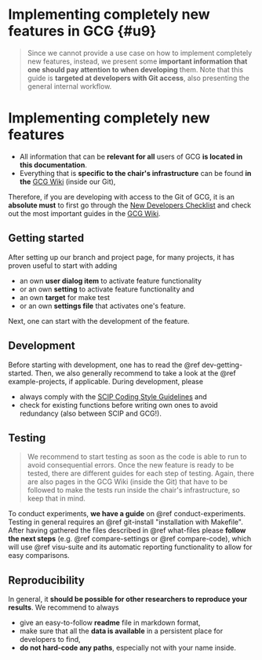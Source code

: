 # Implementing completely new features in GCG {#u9}
> Since we cannot provide a use case on how to implement completely new features, instead, we
> present some **important information that one should pay attention to when developing** them.
> Note that this guide is **targeted at developers with Git access**, also presenting the
> general internal workflow.

# Implementing completely new features
* All information that can be **relevant for all** users of GCG **is located in this documentation**.   
* Everything that is **specific to the chair's infrastructure** can be found **in the** 
[GCG Wiki](https://git.or.rwth-aachen.de/gcg/gcg/-/wikis/GCG-Wiki) (inside our Git), 

Therefore, if you are developing with access to the Git of GCG, it is an **absolute must** to first go 
through the [New Developers Checklist](https://git.or.rwth-aachen.de/gcg/gcg/-/wikis/GCG-Wiki/GCG-Developers-Checklists#new-developers-checklist) 
and check out the most important guides in the [GCG Wiki](https://git.or.rwth-aachen.de/gcg/gcg/-/wikis/GCG-Wiki). 

## Getting started
After setting up our branch and project page, for many projects, it has proven useful to start with adding
- an own **user dialog item** to activate feature functionality
- or an own **setting** to activate feature functionality and
- an own **target** for make test 
- or an own **settings file** that activates one's feature.

Next, one can start with the development of the feature.

## Development
Before starting with development, one has to read the @ref dev-getting-started.
Then, we also generally recommend to take a look at the @ref example-projects, if applicable.
During development, please
- always comply with the [SCIP Coding Style Guidelines](https://www.scipopt.org/doc/html/CODE.php) and
- check for existing functions before writing own ones to avoid redundancy (also between SCIP and GCG!).

## Testing
> We recommend to start testing as soon as the code is able to run to avoid consequential errors.
Once the new feature is ready to be tested, there are different guides for each step of testing.
Again, there are also pages in the GCG Wiki (inside the Git) that have to be followed to make
the tests run inside the chair's infrastructure, so keep that in mind.

To conduct experiments, **we have a guide** on @ref conduct-experiments. Testing in general requires
an @ref git-install "installation with Makefile". After having gathered the files described in 
@ref what-files please **follow the next steps** (e.g. @ref compare-settings or @ref compare-code),
which will use @ref visu-suite and its automatic reporting functionality to allow for easy
comparisons.

## Reproducibility
In general, it **should be possible for other researchers to reproduce your results**.
We recommend to always
- give an easy-to-follow **readme** file in markdown format,
- make sure that all the **data is available** in a persistent place for developers to find,
- **do not hard-code any paths**, especially not with your name inside.